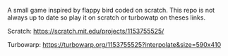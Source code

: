 A small game inspired by flappy bird coded on scratch.
This repo is not always up to date so play it on scratch or turbowatp on theses links.

Scratch: https://scratch.mit.edu/projects/1153755525/

Turbowarp: https://turbowarp.org/1153755525?interpolate&size=590x410
